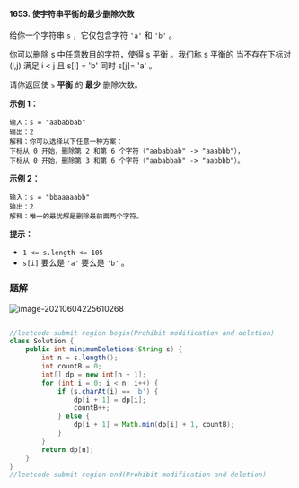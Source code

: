 #### 1653. 使字符串平衡的最少删除次数

给你一个字符串 `s` ，它仅包含字符 `'a'` 和 `'b'` 。

你可以删除 s 中任意数目的字符，使得 s 平衡 。我们称 s 平衡的 当不存在下标对 (i,j) 满足 i < j 且 s[i] = 'b' 同时 s[j]= 'a' 。

请你返回使 `s` **平衡** 的 **最少** 删除次数。

**示例 1：**

```shell
输入：s = "aababbab"
输出：2
解释：你可以选择以下任意一种方案：
下标从 0 开始，删除第 2 和第 6 个字符（"aababbab" -> "aaabbb"），
下标从 0 开始，删除第 3 和第 6 个字符（"aababbab" -> "aabbbb"）。
```

**示例 2：**

```shell
输入：s = "bbaaaaabb"
输出：2
解释：唯一的最优解是删除最前面两个字符。
```

**提示：**

- `1 <= s.length <= 105`
- `s[i]` 要么是 `'a'` 要么是 `'b'` 。

### 题解

![image-20210604225610268](./images/使字符串平衡的最少删除次数/1.jpg)

```java

//leetcode submit region begin(Prohibit modification and deletion)
class Solution {
    public int minimumDeletions(String s) {
        int n = s.length();
        int countB = 0;
        int[] dp = new int[n + 1];
        for (int i = 0; i < n; i++) {
            if (s.charAt(i) == 'b') {
                dp[i + 1] = dp[i];
                countB++;
            } else {
                dp[i + 1] = Math.min(dp[i] + 1, countB);
            }
        }
        return dp[n];
    }
}
//leetcode submit region end(Prohibit modification and deletion)

```


